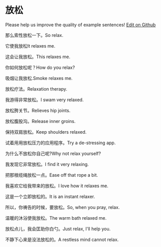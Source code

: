 # 放松

Please help us improve the quality of example sentences! [Edit on Github](https://github.com/jiyushe/jiyu-example-sentence-source/blob/main/chinese/fangsong.md)

<p><span class="chinese">那么索性放松一下。</span><span class="english">So relax.</span></p>

<p><span class="chinese">它使我放松</span><span class="english">It relaxes me.</span></p>

<p><span class="chinese">这会让我放松。</span><span class="english">This relaxes me.</span></p>

<p><span class="chinese">你如何放松呢？</span><span class="english">How do you relax?</span></p>

<p><span class="chinese">吸烟让我放松.</span><span class="english">Smoke relaxes me.</span></p>

<p><span class="chinese">放松疗法。</span><span class="english">Relaxation therapy.</span></p>

<p><span class="chinese">我游得非常放松。</span><span class="english">I swam very relaxed.</span></p>

<p><span class="chinese">放松胯关节。</span><span class="english">Relieves hip joints.</span></p>

<p><span class="chinese">放松腹股沟。</span><span class="english">Release inner groins.</span></p>

<p><span class="chinese">保持双肩放松。</span><span class="english">Keep shoulders relaxed.</span></p>

<p><span class="chinese">试着用用放松压力的应用程序。</span><span class="english">Try a de-stressing app.</span></p>

<p><span class="chinese">为什么不放松你自己呢?</span><span class="english">Why not relax yourself?</span></p>

<p><span class="chinese">我发现它非常放松。</span><span class="english">I find it very relaxing.</span></p>

<p><span class="chinese">把那根缆绳放松一点。</span><span class="english">Ease off that rope a bit.</span></p>

<p><span class="chinese">我喜欢它给我带来的放松。</span><span class="english">I love how it relaxes me.</span></p>

<p><span class="chinese">这是一个立即放松的。</span><span class="english">It is an instant relaxer.</span></p>

<p><span class="chinese">所以，你祷告的时候，要放松。</span><span class="english">So, when you pray, relax.</span></p>

<p><span class="chinese">温暖的沐浴使我放松。</span><span class="english">The warm bath relaxed me.</span></p>

<p><span class="chinese">放松点儿，我会匡助你白勺。</span><span class="english">Just relax, I'll help you.</span></p>

<p><span class="chinese">不静下心来是没法放松的。</span><span class="english">A restless mind cannot relax.</span></p>

